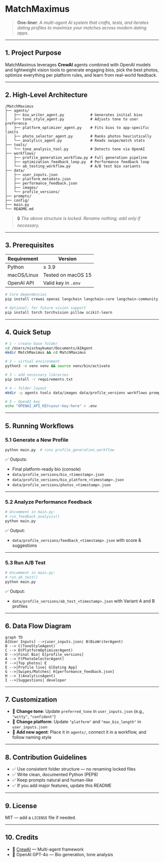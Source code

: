 # MatchMaximus

> **One-liner**: *A multi-agent AI system that crafts, tests, and iterates dating profiles to maximize your matches across modern dating apps.*

---

## 1. Project Purpose

MatchMaximus leverages **CrewAI** agents combined with OpenAI models and lightweight vision tools to generate engaging bios, pick the best photos, optimize everything per platform rules, and learn from real-world feedback.

---

## 2. High-Level Architecture

```
/MatchMaximus
├── agents/
│   ├── bio_writer_agent.py            # Generates initial bios
│   ├── tone_style_agent.py            # Adjusts tone to user preference
│   ├── platform_optimizer_agent.py    # Fits bios to app-specific limits
│   ├── photo_selector_agent.py        # Ranks photos heuristically
│   └── analytics_agent.py             # Reads swipe/match stats
├── tools/
│   └── tone_analysis_tool.py          # Detects tone via OpenAI
├── workflows/
│   ├── profile_generation_workflow.py # Full generation pipeline
│   ├── optimization_feedback_loop.py  # Performance feedback loop
│   └── ab_testing_workflow.py         # A/B test bio variants
├── data/
│   ├── user_inputs.json
│   ├── platform_metadata.json
│   ├── performance_feedback.json
│   ├── images/
│   └── profile_versions/
├── prompts/
├── config/
├── main.py
└── README.md
```

> 🔒 *The above structure is locked. Rename nothing; add only if necessary.*

---

## 3. Prerequisites

| Requirement   | Version                |
|---------------|------------------------|
| Python        | ≥ 3.9                  |
| macOS/Linux   | Tested on macOS 15     |
| OpenAI API    | Valid key in `.env`    |

```bash
# Core dependencies
pip install crewai openai langchain langchain-core langchain-community python-dotenv

# Optional: for future vision support
pip install torch torchvision pillow scikit-learn
```

---

## 4. Quick Setup

```bash
# 1 — create base folder
cd /Users/nischaykumar/Documents/AIAgent
mkdir MatchMaximus && cd MatchMaximus

# 2 — virtual environment
python3 -m venv venv && source venv/bin/activate

# 3 — add necessary libraries
pip install -r requirements.txt

# 4 — folder layout
mkdir -p agents tools data/images data/profile_versions workflows prompts config

# 5 — OpenAI key
echo "OPENAI_API_KEY=your-key-here" > .env
```

---

## 5. Running Workflows

### 5.1 Generate a New Profile

```bash
python main.py  # runs profile_generation_workflow
```

✅ Outputs:
- Final platform-ready bio (console)
- `data/profile_versions/bio_<timestamp>.json`
- `data/profile_versions/bio_platform_<timestamp>.json`
- `data/profile_versions/photos_<timestamp>.json`

---

### 5.2 Analyze Performance Feedback

```python
# Uncomment in main.py:
# run_feedback_analysis()
python main.py
```

✅ Output:
- `data/profile_versions/feedback_<timestamp>.json` with score & suggestions

---

### 5.3 Run A/B Test

```python
# Uncomment in main.py:
# run_ab_test()
python main.py
```

✅ Output:
- `data/profile_versions/ab_test_<timestamp>.json` with Variant A and B profiles

---

## 6. Data Flow Diagram

```mermaid
graph TD
A[User Inputs] -->|user_inputs.json| B(BioWriterAgent)
B --> C(ToneStyleAgent)
C --> D(PlatformOptimizerAgent)
D -->|Final Bio| E[profile_versions]
A --> F(PhotoSelectorAgent)
F -->|Top photos| E
E -->|Profile live| G[Dating App]
G -->|Swipes/Matches| H[performance_feedback.json]
H --> I(AnalyticsAgent)
I -->|Suggestions| developer
```

---

## 7. Customization

- 🎨 **Change tone**: Update `preferred_tone` in `user_inputs.json` (e.g., `"witty"`, `"confident"`)
- 🧠 **Change platform**: Update `"platform"` and `"max_bio_length"` in `user_inputs.json`
- 🧩 **Add new agent**: Place it in `agents/`, connect it in a workflow, and follow naming style

---

## 8. Contribution Guidelines

- ✅ Use consistent folder structure — no renaming locked files
- ✅ Write clean, documented Python (PEP8)
- ✅ Keep prompts natural and human-like
- ✅ If you add major features, update this README

---

## 9. License

MIT — add a `LICENSE` file if needed.

---

## 10. Credits

- 🤖 [CrewAI](https://github.com/joaomdmoura/crewAI) — Multi-agent framework
- 🔮 OpenAI GPT-4o — Bio generation, tone analysis
